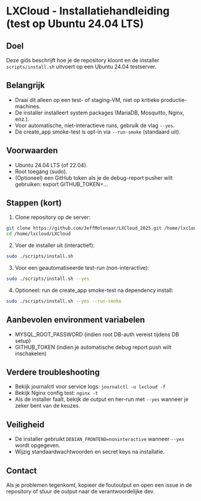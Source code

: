 # LXCloud - Installatiehandleiding (test op Ubuntu 24.04 LTS)

## Doel

Deze gids beschrijft hoe je de repository kloont en de installer `scripts/install.sh` uitvoert op een Ubuntu 24.04 testserver.

## Belangrijk

- Draai dit alleen op een test- of staging-VM, niet op kritieke productie-machines.
- De installer installeert system packages (MariaDB, Mosquitto, Nginx, enz.).
- Voor automatische, niet-interactieve runs, gebruik de vlag `--yes`.
- De create_app smoke-test is opt-in via `--run-smoke` (standaard uit).

## Voorwaarden

- Ubuntu 24.04 LTS (of 22.04).
- Root toegang (sudo).
- (Optioneel) een GitHub token als je de debug-report pusher wilt gebruiken: export GITHUB_TOKEN=...

## Stappen (kort)

1. Clone repository op de server:

```bash
git clone https://github.com/JeffMolenaar/LXCloud_2025.git /home/lxcloud/LXCloud
cd /home/lxcloud/LXCloud
```

2. Voer de installer uit (interactief):

```bash
sudo ./scripts/install.sh
```

3. Voor een geautomatiseerde test-run (non-interactive):

```bash
sudo ./scripts/install.sh --yes
```

4. Optioneel: run de create_app smoke-test na dependency install:

```bash
sudo ./scripts/install.sh --yes --run-smoke
```

## Aanbevolen environment variabelen

- MYSQL_ROOT_PASSWORD (indien root DB-auth vereist tijdens DB setup)
- GITHUB_TOKEN (indien je automatische debug report push wilt inschakelen)

## Verdere troubleshooting

- Bekijk journalctl voor service logs: `journalctl -u lxcloud -f`
- Bekijk Nginx config test: `nginx -t`
- Als de installer faalt, bekijk de output en her-run met `--yes` wanneer je zeker bent van de keuzes.

## Veiligheid

- De installer gebruikt `DEBIAN_FRONTEND=noninteractive` wanneer `--yes` wordt opgegeven.
- Wijzig standaardwachtwoorden en secret keys na installatie.

## Contact

Als je problemen tegenkomt, kopieer de foutoutput en open een issue in de repository of stuur de output naar de verantwoordelijke dev.
